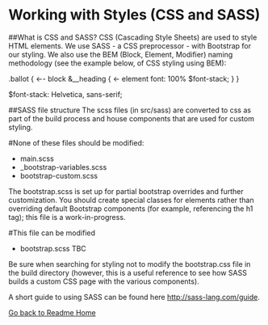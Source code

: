 # Working with Styles (CSS and SASS)

##What is CSS and SASS?
CSS (Cascading Style Sheets) are used to style HTML elements. We use SASS - a CSS preprocessor - with Bootstrap for our styling. We also use the BEM (Block, Element, Modifier) naming methodology (see the example below, of CSS styling using BEM):

.ballot {  	←- block
  &__heading { 	← element
    font: 100% $font-stack;
  }
}

$font-stack: Helvetica, sans-serif;

##SASS file structure
The scss files (in src/sass) are converted to css as part of the build process and house components that are used for custom styling.

#None of these files should be modified:
- main.scss
- _bootstrap-variables.scss
- bootstrap-custom.scss

The bootstrap.scss is set up for partial bootstrap overrides and further customization. You should create special classes for elements rather than overriding default Bootstrap components (for example, referencing the h1 tag); this file is a work-in-progress.

#This file can be modified
- bootstrap.scss TBC

Be sure when searching for styling not to modify the bootstrap.css file in the build directory (however, this is a useful reference to see how SASS builds a custom CSS page with the various components).

A short guide to using SASS can be found here http://sass-lang.com/guide.




[Go back to Readme Home](../../README.md)
